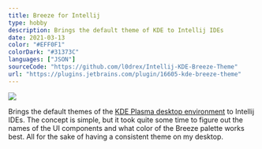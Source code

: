 ```yaml
---
title: Breeze for Intellij
type: hobby
description: Brings the default theme of KDE to Intellij IDEs
date: 2021-03-13
color: "#EFF0F1"
colorDark: "#31373C"
languages: ["JSON"]
sourceCode: "https://github.com/l0drex/Intellij-KDE-Breeze-Theme"
url: "https://plugins.jetbrains.com/plugin/16605-kde-breeze-theme"
---
```


![](@assets/projects/intellij-breeze.png)

Brings the default themes of the [KDE Plasma desktop environment](https://kde.org/de/plasma-desktop/) to Intellij IDEs.
The concept is simple, but it took quite some time to figure out the names of the UI components and
what color of the Breeze palette works best. All for the sake of having a consistent theme on my desktop.
